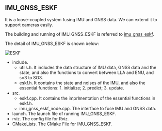 ## IMU_GNSS_ESKF

It is a loose-coupled system fusing IMU and GNSS data. We can extend it to support cameras easily. 

The building and running of IMU_GNSS_ESKF is referred to [imu_gnss_eskf](https://github.com/zouyajing/imu_gnss_eskf).

The detail of IMU_GNSS_ESKF is shown below:

![ESKF](https://github.com/zouyajing/PhD_document_for_navlab/blob/main/imgs/ESKF.png)

* include.
  * utils.h. It includes the data structure of IMU data, GNSS data and the state, and also the functions to convert between LLA and ENU, and so3 to SO3.
  * eskf.h. It contains the state and noises of the IMU, and also the essential functions: 1. initialize; 2. predict; 3. update.
* src.
  * eskf.cpp. It contains the imprlmentation of the essential functions in eskf.h.
  * imu_gnss_eskf_node.cpp. The interface to fuse IMU and GNSS data.
* launch. The launch file of running IMU_GNSS_ESKF.
* rviz. The config file for Rviz.
* CMakeLists. The CMake File for IMU_GNSS_ESKF.
  
  

